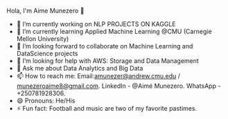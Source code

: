 Hola, I'm Aime Munezero 👋
- 🔭 I’m currently working on NLP PROJECTS ON KAGGLE
- 🌱 I’m currently learning Applied Machine Learning @CMU (Carnegie Mellon University)
- 👯 I’m looking forward to collaborate on Machine Learning and DataScience projects
- 🤔 I’m looking for help with AWS: Storage and Data Management
- 💬 Ask me about Data Analytics and Big Data
- 📫 How to reach me: Email:amunezer@andrew.cmu.edu / munezeroaime8@gmail.com. LinkedIn - @Aimé Munezero. WhatsApp - +250781928306. 
- 😄 Pronouns: He/His
- ⚡ Fun fact: Football and music are two of my favorite pastimes.
